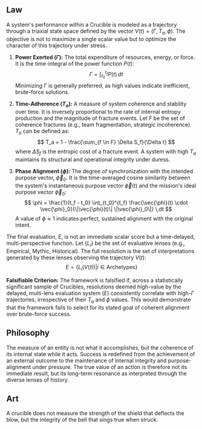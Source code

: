 ## Law
A system's performance within a Crucible is modeled as a trajectory through a triaxial state space defined by the vector $V(t) = (\Gamma, T_a, \phi)$. The objective is not to maximize a single scalar value but to optimize the character of this trajectory under stress.

1.  **Power Exerted ($\Gamma$):** The total expenditure of resources, energy, or force. It is the time-integral of the power function $P(t)$:
    $$ \Gamma = \int_{t_0}^{t_f} P(t) \,dt $$
    Minimizing $\Gamma$ is generally preferred, as high values indicate inefficient, brute-force solutions.

2.  **Time-Adherence ($T_a$):** A measure of system coherence and stability over time. It is inversely proportional to the rate of internal entropy production and the magnitude of fracture events. Let $F$ be the set of coherence fractures (e.g., team fragmentation, strategic incoherence). $T_a$ can be defined as:
    $$ T_a = 1 - \frac{\sum_{f \in F} \Delta S_f}{\Delta t} $$
    where $\Delta S_f$ is the entropic cost of a fracture event. A system with high $T_a$ maintains its structural and operational integrity under duress.

3.  **Phase Alignment ($\phi$):** The degree of synchronization with the intended purpose vector, $\vec{\phi}_0$. It is the time-averaged cosine similarity between the system's instantaneous purpose vector $\vec{\phi}(t)$ and the mission's ideal purpose vector $\vec{\phi}_0$:
    $$ \phi = \frac{1}{t_f - t_0} \int_{t_0}^{t_f} \frac{\vec{\phi}(t) \cdot \vec{\phi}_0}{\|\vec{\phi}(t)\| \|\vec{\phi}_0\|} \,dt $$
    A value of $\phi \approx 1$ indicates perfect, sustained alignment with the original intent.

The final evaluation, $E$, is not an immediate scalar score but a time-delayed, multi-perspective function. Let $\{L_i\}$ be the set of evaluative lenses (e.g., Empirical, Mythic, Historical). The full resolution is the set of interpretations generated by these lenses observing the trajectory $V(t)$:
$$ E = \{L_i(V(t)) | i \in \text{Archetypes}\} $$

**Falsifiable Criterion:** The framework is falsified if, across a statistically significant sample of Crucibles, resolutions deemed high-value by the delayed, multi-lens evaluation system ($E$) consistently correlate with high-$\Gamma$ trajectories, irrespective of their $T_a$ and $\phi$ values. This would demonstrate that the framework fails to select for its stated goal of coherent alignment over brute-force success.

## Philosophy
The measure of an entity is not what it accomplishes, but the coherence of its internal state while it acts. Success is redefined from the achievement of an external outcome to the maintenance of internal integrity and purpose-alignment under pressure. The true value of an action is therefore not its immediate result, but its long-term resonance as interpreted through the diverse lenses of history.

## Art
A crucible does not measure the strength of the shield that deflects the blow, but the integrity of the bell that sings true when struck.